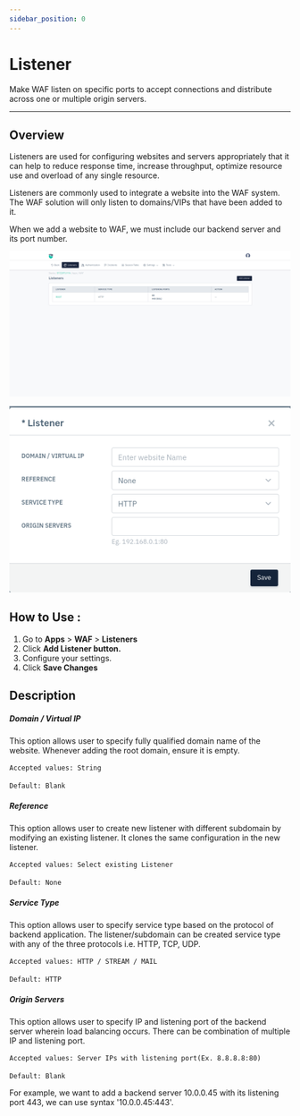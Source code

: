 ```yaml
---
sidebar_position: 0
---
```


# Listener

Make WAF listen on specific ports to accept connections and distribute across one or multiple origin servers.

---

## Overview 
Listeners are used for configuring websites and servers appropriately that it can help to reduce response time, increase throughput, optimize resource use and overload of any single resource. 

Listeners are commonly used to integrate a website into the WAF system. The WAF solution will only listen to domains/VIPs that have been added to it.

When we add a website to WAF, we must include our backend server and its port number.

![Listener](/img/waf/v8/docs/listeners.png)

![Listener](/img/waf/v7/docs/addinglisteners.png)

## How to Use :
1. Go to **Apps** > **WAF** > **Listeners**
2. Click **Add Listener button.**
3. Configure your settings.
4. Click **Save Changes**

## Description 
##### **Domain / Virtual IP**
This option allows user to specify fully qualified domain name of the website. Whenever adding the root domain, ensure it is empty.

    Accepted values: String

    Default: Blank 

##### **Reference**
This option allows user to create new listener with different subdomain by modifying an existing listener. It clones the same configuration in the new listener.

    Accepted values: Select existing Listener

    Default: None 

##### **Service Type**
This option allows user to specify service type based on the protocol of backend application. The listener/subdomain can be created service type with any of the three protocols i.e. HTTP, TCP, UDP.

    Accepted values: HTTP / STREAM / MAIL

    Default: HTTP 

##### **Origin Servers**
This option allows user to specify IP and listening port of the backend server wherein load balancing occurs. There can be combination of multiple IP and listening port.

    Accepted values: Server IPs with listening port(Ex. 8.8.8.8:80)

    Default: Blank 

For example, we want to add a backend server 10.0.0.45 with its listening port 443, we can use syntax '10.0.0.45:443'.

